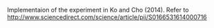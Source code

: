Implementaion of the experiment in Ko and Cho (2014). Refer to http://www.sciencedirect.com/science/article/pii/S0166531614000716
